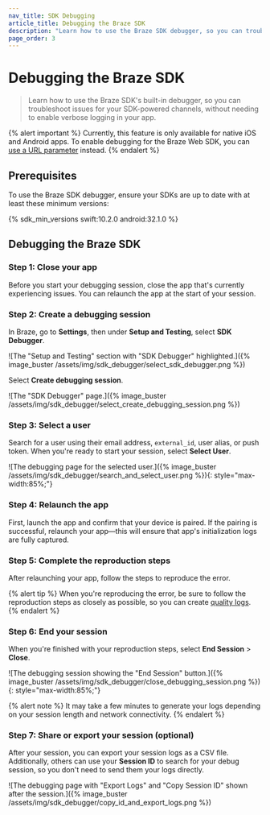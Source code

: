 ```yaml
---
nav_title: SDK Debugging
article_title: Debugging the Braze SDK 
description: "Learn how to use the Braze SDK debugger, so you can troubleshoot issues for your SDK-powered channels, without enabling verbose logging in your app manually."
page_order: 3
---
```


# Debugging the Braze SDK

> Learn how to use the Braze SDK's built-in debugger, so you can troubleshoot issues for your SDK-powered channels, without needing to enable verbose logging in your app.

{% alert important %}
Currently, this feature is only available for native iOS and Android apps. To enable debugging for the Braze Web SDK, you can [use a URL parameter]({{site.baseurl}}/developer_guide/platform_integration_guides/web/initial_sdk_setup/#logging) instead.
{% endalert %}

## Prerequisites

To use the Braze SDK debugger, ensure your SDKs are up to date with at least these minimum versions:

{% sdk_min_versions swift:10.2.0 android:32.1.0 %}

## Debugging the Braze SDK

### Step 1: Close your app

Before you start your debugging session, close the app that's currently experiencing issues. You can relaunch the app at the start of your session.

### Step 2: Create a debugging session

In Braze, go to **Settings**, then under **Setup and Testing**, select **SDK Debugger**.

![The "Setup and Testing" section with "SDK Debugger" highlighted.]({% image_buster /assets/img/sdk_debugger/select_sdk_debugger.png %})

Select **Create debugging session**.

![The "SDK Debugger" page.]({% image_buster /assets/img/sdk_debugger/select_create_debugging_session.png %})

### Step 3: Select a user

Search for a user using their email address, `external_id`, user alias, or push token. When you're ready to start your session, select **Select User**.

![The debugging page for the selected user.]({% image_buster /assets/img/sdk_debugger/search_and_select_user.png %}){: style="max-width:85%;"}

### Step 4: Relaunch the app

First, launch the app and confirm that your device is paired. If the pairing is successful, relaunch your app&#8212;this will ensure that app's initialization logs are fully captured.

### Step 5: Complete the reproduction steps

After relaunching your app, follow the steps to reproduce the error.

{% alert tip %}
When you're reproducing the error, be sure to follow the reproduction steps as closely as possible, so you can create [quality logs](#step-6-export-your-session-logs-optional).
{% endalert %}

### Step 6: End your session

When you're finished with your reproduction steps, select **End Session** > **Close**.

![The debugging session showing the "End Session" button.]({% image_buster /assets/img/sdk_debugger/close_debugging_session.png %}){: style="max-width:85%;"}

{% alert note %}
It may take a few minutes to generate your logs depending on your session length and network connectivity.
{% endalert %}

### Step 7: Share or export your session (optional)

After your session, you can export your session logs as a CSV file. Additionally, others can use your **Session ID** to search for your debug session, so you don't need to send them your logs directly.

![The debugging page with "Export Logs" and "Copy Session ID" shown after the session.]({% image_buster /assets/img/sdk_debugger/copy_id_and_export_logs.png %})
